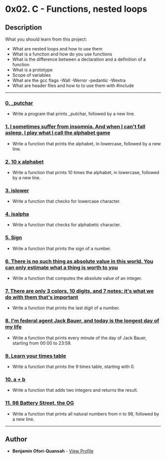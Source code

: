 # 0x02. C - Functions, nested loops

## Description

What you should learn from this project:

-   What are nested loops and how to use them
-   What is a function and how do you use functions
-   What is the difference between a declaration and a definition of a function
-   What is a prototype
-   Scope of variables
-   What are the gcc flags -Wall -Werror -pedantic -Wextra
-   What are header files and how to to use them with #include

---

### [0. \_putchar](./0-putchar.c)

-   Write a program that prints \_putchar, followed by a new line.

### [1. I sometimes suffer from insomnia. And when I can't fall asleep, I play what I call the alphabet game](./1-alphabet.c)

-   Write a function that prints the alphabet, in lowercase, followed by a new line.

### [2. 10 x alphabet](./2-print_alphabet_x10.c)

-   Write a function that prints 10 times the alphabet, in lowercase, followed by a new line.

### [3. islower](./3-islower.c)

-   Write a function that checks for lowercase character.

### [4. isalpha](./4-isalpha.c)

-   Write a function that checks for alphabetic character.

### [5. Sign](./5-sign.c)

-   Write a function that prints the sign of a number.

### [6. There is no such thing as absolute value in this world. You can only estimate what a thing is worth to you](./6-abs.c)

-   Write a function that computes the absolute value of an integer.

### [7. There are only 3 colors, 10 digits, and 7 notes; it's what we do with them that's important](./7-print_last_digit.c)

-   Write a function that prints the last digit of a number.

### [8. I'm federal agent Jack Bauer, and today is the longest day of my life](./8-24_hours.c)

-   Write a function that prints every minute of the day of Jack Bauer, starting from 00:00 to 23:59.

### [9. Learn your times table](./9-times_table.c)

-   Write a function that prints the 9 times table, starting with 0.

### [10. a + b](./10-add.c)

-   Write a function that adds two integers and returns the result.

### [11. 98 Battery Street, the OG](./11-print_to_98.c)

-   Write a function that prints all natural numbers from n to 98, followed by a new line.

---

## Author

-   **Benjamin Ofori-Quansah** - [View Profile](https://github.com/essilfiequansah)
